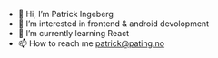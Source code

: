 - 👋 Hi, I’m Patrick Ingeberg
- 👀 I’m interested in frontend & android devolopment
- 🌱 I’m currently learning React
- 📫 How to reach me patrick@pating.no

<!---
Krokodille/Krokodille is a ✨ special ✨ repository because its `README.md` (this file) appears on your GitHub profile.
You can click the Preview link to take a look at your changes.
--->
